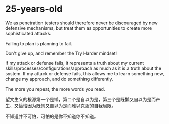 # 25-years-old

We as penetration testers should therefore never be discouraged by new defensive mechanisms, but treat them as opportunities to create more sophisticated attacks.

Failing to plan is planning to fail.

Don't give up, and remember the Try Harder mindset!

If my attack or defense fails, it represents a truth about my current skills/processes/configurations/approach as much as it is a truth about the system.
If my attack or defense fails, this allows me to learn something new, change my approach, and do something differently.

The more you repeat, the more words you read.

望文生义的根源第一个是懒，第二个是自以为是，第三个是既懒又自以为是而产生、又恰恰因为既懒又自以为是而难以克服的自我局限。

不知道并不可怕，可怕的是你不知道你不知道。

